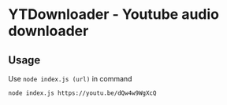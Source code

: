 # YTDownloader - Youtube audio downloader

## Usage

Use `node index.js (url)` in command

```bash
node index.js https://youtu.be/dQw4w9WgXcQ
```
